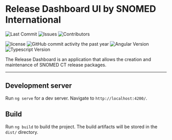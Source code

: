 # Release Dashboard UI by SNOMED International

![Last Commit](https://img.shields.io/github/last-commit/ihtsdo/release-dashboard-ui/develop)
![Issues](https://img.shields.io/github/issues/ihtsdo/release-dashboard-ui)
![Contributors](https://img.shields.io/github/contributors/ihtsdo/release-dashboard-ui)

![license](https://img.shields.io/badge/License-Apache%202.0-blue.svg)
![GitHub commit activity the past year](https://img.shields.io/github/commit-activity/m/ihtsdo/release-dashboard-ui/develop)
![Angular Version](https://img.shields.io/github/package-json/dependency-version/ihtsdo/release-dashboard-ui/@angular/core)
![Typescript Version](https://img.shields.io/github/package-json/dependency-version/ihtsdo/release-dashboard-ui/dev/typescript)

The Release Dashboard is an application that allows the creation and maintenance of SNOMED CT release packages.

---

## Development server

Run `ng serve` for a dev server. Navigate to `http://localhost:4200/`.

## Build

Run `ng build` to build the project. The build artifacts will be stored in the `dist/` directory.
